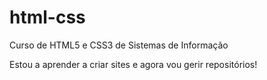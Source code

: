 # html-css

Curso de HTML5 e CSS3 de Sistemas de Informação
 
 Estou a aprender a criar sites e agora vou gerir 
 repositórios!
